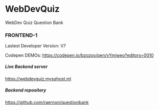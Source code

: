 # WebDevQuiz
WebDev Quiz Question Bank

### FRONTEND-1  
Lastest Developer Version: V7

Codepen DEMOs:
https://codepen.io/bzozoo/pen/vYmjweo?editors=0010

##### Live Backend server
https://webdevquiz.mysqhost.ml

##### Backend repository
https://github.com/raernon/questionbank

